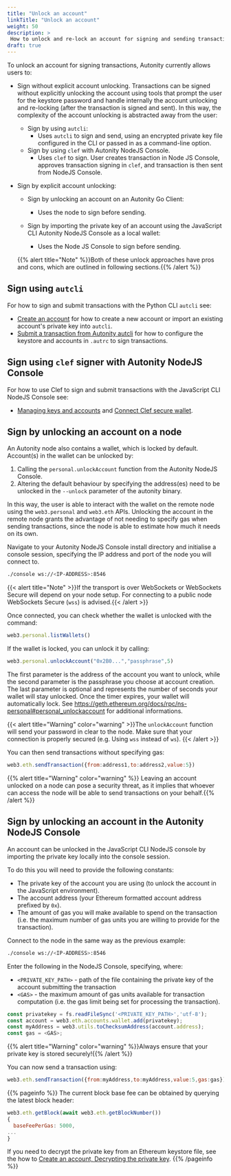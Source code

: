 ```yaml
---
title: "Unlock an account"
linkTitle: "Unlock an account"
weight: 50
description: >
 How to unlock and re-lock an account for signing and sending transactions
draft: true
---
```


<!-- TODO: reinstate this content in the appropriate pages, in the
context of "how to sign a transaction using ..." -->

To unlock an account for signing transactions, Autonity currently allows users to:

- Sign without explicit account unlocking. Transactions can be signed without explicitly unlocking the account using tools that prompt the user for the keystore password and handle internally the account unlocking and re-locking (after the transaction is signed and sent). In this way, the complexity of the account unlocking is abstracted away from the user:

  - Sign by using `autcli`:
    - Uses `autcli` to sign and send, using an encrypted private key file configured in the CLI or passed in as a command-line option.
  - Sign by using `clef` with Autonity NodeJS Console.
    - Uses `clef` to sign. User creates transaction in Node JS Console, approves transaction signing in `clef`, and transaction is then sent from NodeJS Console.

- Sign by explicit account unlocking:
  - Sign by unlocking an account on an Autonity Go Client:
    - Uses the node to sign before sending.

  - Sign by importing the private key of an account using the JavaScript CLI Autonity NodeJS Console as a local wallet:
    - Uses the Node JS Console to sign before sending.

  {{% alert title="Note" %}}Both of these unlock approaches have pros and cons, which are outlined in following sections.{{% /alert %}}


## Sign using `autcli`

For how to sign and submit transactions with the Python CLI `autcli` see:

- [Create an account](/howto/create-acct/) for how to create a new account or import an existing account's private key into `autcli`.
- [Submit a transaction from Autonity autcli](/howto/submit-trans-autcli/) for how to configure the keystore and accounts in `.autrc` to sign transactions.

## Sign using `clef` signer with Autonity NodeJS Console

For how to use Clef to sign and submit transactions with the JavaScript CLI NodeJS Console see:

- [Managing keys and accounts](/howto/key-mgt/) and [Connect Clef secure wallet](/howto/key-mgt/clef).

## Sign by unlocking an account on a node

An Autonity node also contains a wallet, which is locked by default. Account(s) in the wallet can be unlocked by:
1. Calling the `personal.unlockAccount` function from the Autonity NodeJS Console.
2. Altering the default behaviour by specifying the address(es) need to be unlocked in the `--unlock` parameter of the autonity binary.

In this way, the user is able to interact with the wallet on the remote node using the `web3.personal` and `web3.eth` APIs. Unlocking the account in the remote node grants the advantage of not needing to specify gas when sending transactions, since the node is able to estimate how much it needs on its own.

Navigate to your Autonity NodeJS Console install directory and initialise a console session, specifying the IP address and port of the node you will connect to.
```bash
./console ws://<IP-ADDRESS>:8546
```

{{< alert title="Note" >}}If the transport is over WebSockets or WebSockets Secure will depend on your node setup. For connecting to a public node WebSockets Secure (`wss`) is advised.{{< /alert >}}

Once connected, you can check whether the wallet is unlocked with the command:
```javascript
web3.personal.listWallets()
```

If the wallet is locked, you can unlock it by calling:
```javascript
web3.personal.unlockAccount("0x2B0...","passphrase",5)
```
The first parameter is the address of the account you want to unlock, while the second parameter is the passphrase you choose at account creation. The last parameter is optional and represents the number of seconds your wallet will stay unlocked. Once the timer expires, your wallet will automatically lock. See https://geth.ethereum.org/docs/rpc/ns-personal#personal_unlockaccount for additional informations.

{{< alert title="Warning" color="warning" >}}The `unlockAccount` function will send your password in clear to the node. Make sure that your connection is properly secured (e.g. Using `wss` instead of `ws`). {{< /alert >}}

You can then send transactions without specifying gas:
```javascript
web3.eth.sendTransaction({from:address1,to:address2,value:5})
```

{{% alert title="Warning" color="warning" %}} Leaving an account unlocked on a node can pose a security threat, as it implies that whoever can access the node will be able to send transactions on your behalf.{{% /alert %}}

## Sign by unlocking an account in the Autonity NodeJS Console

An account can be unlocked in the JavaScript CLI NodeJS console by importing the private key locally into the console session.

To do this you will need to provide the following constants:

- The private key of the account you are using (to unlock the account in the JavaScript environment).
- The account address (your Ethereum formatted account address prefixed by `0x`).
- The amount of gas you will make available to spend on the transaction (i.e. the maximum number of gas units you are willing to provide for the transaction).

Connect to the node in the same way as the previous example:
```bash
./console ws://<IP-ADDRESS>:8546
```

Enter the following in the NodeJS Console, specifying, where:
- `<PRIVATE_KEY_PATH>` - path of the file containing the private key of the account submitting the transaction
- `<GAS>` - the maximum amount of gas units available for transaction computation (i.e. the gas limit being set for processing the transaction).

```javascript
const privatekey = fs.readFileSync('<PRIVATE_KEY_PATH>','utf-8');
const account = web3.eth.accounts.wallet.add(privatekey);
const myAddress = web3.utils.toChecksumAddress(account.address);
const gas = <GAS>;
```

{{% alert title="Warning" color="warning" %}}Always ensure that your private key is stored securely!{{% /alert %}}

You can now send a transaction using:
```javascript
web3.eth.sendTransaction({from:myAddress,to:myAddress,value:5,gas:gas})
```

{{% pageinfo %}}
The current block base fee can be obtained by querying the latest block header:
```javascript
web3.eth.getBlock(await web3.eth.getBlockNumber())
{
  baseFeePerGas: 5000,
...
}
```

If you need to decrypt the private key from an Ethereum keystore file, see the how to [Create an account, Decrypting the private key](/howto/create-acct/#decrypting-the-private-key).
{{% /pageinfo %}}
